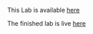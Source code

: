 This Lab is available [here](https://wiki.ittc.ku.edu/ittc_wiki/index.php?title=EECS448:Lab4&oldid=19921)

The finished lab is live [here](https://people.eecs.ku.edu/~b843s521/EECS448/Lab-4/)
